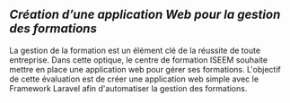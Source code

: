 ## *Création d’une application Web pour la gestion des formations*

La gestion de la formation est un élément clé de la réussite de toute entreprise. Dans cette optique, le centre de formation ISEEM souhaite mettre en place une application web pour gérer ses formations. L'objectif de cette évaluation est de créer une application web simple avec le Framework Laravel afin d'automatiser la gestion des formations.